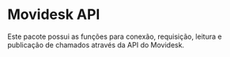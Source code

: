 # Movidesk API
Este pacote possui as funções para conexão, requisição, leitura e publicação de chamados através da API do Movidesk.